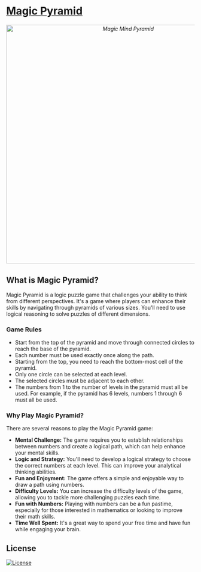 # [Magic Pyramid](https://magicpyramid.vercel.app/)

<h6 align="center">
<a href="https://magicpyramid.vercel.app/">
<img width="636" alt="Magic Mind Pyramid" src="https://github.com/mustafadalga/magic-pyramid/assets/25087769/a8e844c3-9f9c-4fc7-a9ec-402c6c0b74e5"></a>
</h6>

## What is Magic Pyramid?
Magic Pyramid is a logic puzzle game that challenges your ability to think from different perspectives. It's a game where players can enhance their skills by navigating through pyramids of various sizes. You'll need to use logical reasoning to solve puzzles of different dimensions.



### Game Rules
* Start from the top of the pyramid and move through connected circles to reach the base of the pyramid.
* Each number must be used exactly once along the path.
* Starting from the top, you need to reach the bottom-most cell of the pyramid.
* Only one circle can be selected at each level.
* The selected circles must be adjacent to each other.
* The numbers from 1 to the number of levels in the pyramid must all be used. For example, if the pyramid has 6 levels, numbers 1 through 6 must all be used.

### Why Play Magic Pyramid?
There are several reasons to play the Magic Pyramid game:


* **Mental Challenge:** The game requires you to establish relationships between numbers and create a logical path, which can help enhance your mental skills.
* **Logic and Strategy:** You'll need to develop a logical strategy to choose the correct numbers at each level. This can improve your analytical thinking abilities.
* **Fun and Enjoyment:** The game offers a simple and enjoyable way to draw a path using numbers.
* **Difficulty Levels:** You can increase the difficulty levels of the game, allowing you to tackle more challenging puzzles each time.
* **Fun with Numbers:** Playing with numbers can be a fun pastime, especially for those interested in mathematics or looking to improve their math skills.
* **Time Well Spent:** It's a great way to spend your free time and have fun while engaging your brain.

## License
[![License](https://img.shields.io/badge/LICENSE-GPL--3.0-orange)](https://github.com/mustafadalga/magic-pyramid/blob/main/LICENSE)

